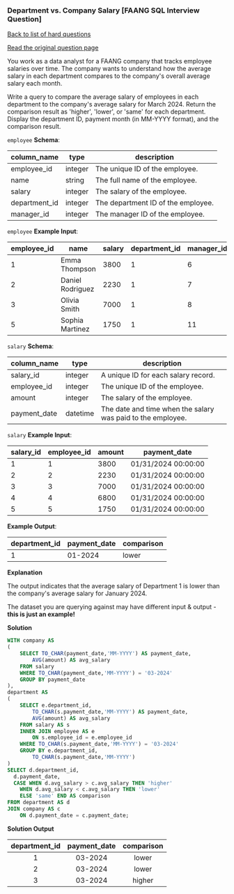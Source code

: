 ### Department vs. Company Salary [FAANG SQL Interview Question]

[Back to list of hard questions](../README.md)


<a href="https://datalemur.com/questions/sql-department-company-salary-comparison">Read the original question page</a>

You work as a data analyst for a FAANG company that tracks employee salaries over time. The company wants to understand how the average salary in each department compares to the company's overall average salary each month.

Write a query to compare the average salary of employees in each department to the company's average salary for March 2024. Return the comparison result as 'higher', 'lower', or 'same' for each department. Display the department ID, payment month (in MM-YYYY format), and the comparison result.




`employee` **Schema**:

| **column_name** | **type** | **description**                    |
|-----------------|----------|------------------------------------|
| employee_id     | integer  | The unique ID of the employee.     |
| name            | string   | The full name of the employee.     |
| salary          | integer  | The salary of the employee.        |
| department_id   | integer  | The department ID of the employee. |
| manager_id      | integer  | The manager ID of the employee.    |

`employee` **Example Input**:

| **employee_id** | **name**         | **salary** | **department_id** | **manager_id** |
|-----------------|------------------|------------|-------------------|----------------|
| 1               | Emma Thompson    | 3800       | 1                 | 6              |
| 2               | Daniel Rodriguez | 2230       | 1                 | 7              |
| 3               | Olivia Smith     | 7000       | 1                 | 8              |
| 5               | Sophia Martinez  | 1750       | 1                 | 11             |


`salary` **Schema**:

| **column_name** | **type** | **description**                                             |
|-----------------|----------|-------------------------------------------------------------|
| salary_id       | integer  | A unique ID for each salary record.                         |
| employee_id     | integer  | The unique ID of the employee.                              |
| amount          | integer  | The salary of the employee.                                 |
| payment_date    | datetime | The date and time when the salary was paid to the employee. |

`salary` **Example Input**:

| **salary_id** | **employee_id** | **amount** | **payment_date**    |
|---------------|-----------------|------------|---------------------|
| 1             | 1               | 3800       | 01/31/2024 00:00:00 |
| 2             | 2               | 2230       | 01/31/2024 00:00:00 |
| 3             | 3               | 7000       | 01/31/2024 00:00:00 |
| 4             | 4               | 6800       | 01/31/2024 00:00:00 |
| 5             | 5               | 1750       | 01/31/2024 00:00:00 |

**Example Output**:

| **department_id** | **payment_date** | **comparison** |
|-------------------|------------------|----------------|
| 1                 | 01-2024          | lower          |

**Explanation**

The output indicates that the average salary of Department 1 is lower than the company's average salary for January 2024.

The dataset you are querying against may have different input & output - **this is just an example!**

**Solution**

```sql
WITH company AS 
(
    SELECT TO_CHAR(payment_date,'MM-YYYY') AS payment_date,
        AVG(amount) AS avg_salary
    FROM salary
    WHERE TO_CHAR(payment_date,'MM-YYYY') = '03-2024'
    GROUP BY payment_date
),
department AS
(
    SELECT e.department_id,
        TO_CHAR(s.payment_date,'MM-YYYY') AS payment_date,
        AVG(amount) AS avg_salary
    FROM salary AS s
    INNER JOIN employee AS e
        ON s.employee_id = e.employee_id
    WHERE TO_CHAR(s.payment_date,'MM-YYYY') = '03-2024'
    GROUP BY e.department_id, 
        TO_CHAR(s.payment_date,'MM-YYYY')
)
SELECT d.department_id,
  d.payment_date,
  CASE WHEN d.avg_salary > c.avg_salary THEN 'higher'
    WHEN d.avg_salary < c.avg_salary THEN 'lower'
    ELSE 'same' END AS comparison
FROM department AS d
JOIN company AS c
    ON d.payment_date = c.payment_date;
```


**Solution Output**

| **department_id** | **payment_date** | **comparison** |
|:-----------------:|:----------------:|:--------------:|
| 1                 | 03-2024          | lower          |
| 2                 | 03-2024          | lower          |
| 3                 | 03-2024          | higher         |


